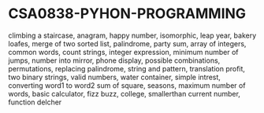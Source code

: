 # CSA0838-PYHON-PROGRAMMING
climbing a staircase,
anagram,
happy number,
isomorphic,
leap year,
bakery loafes,
merge of two sorted list,
palindrome,
party sum,
array of integers,
common words,
count strings,
integer expression,
minimum number of jumps,
number into mirror,
phone display,
possible combinations,
permutations,
replacing palindrome,
string and pattern,
translation profit,
two binary strings,
valid numbers,
water container,
simple intrest,
converting word1 to word2
sum of square,
seasons,
maximum number of words,
basic calculator,
fizz buzz,
college,
smallerthan current number, 
function delcher

